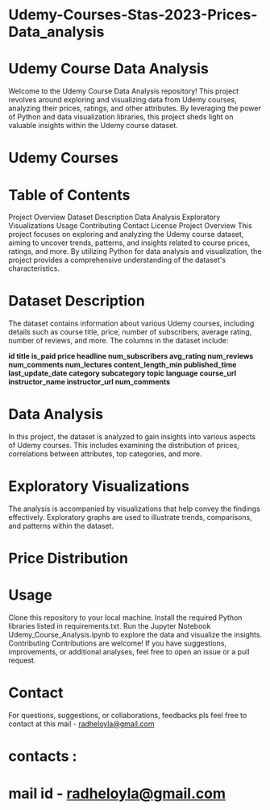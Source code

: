# Udemy-Courses-Stas-2023-Prices-Data_analysis

# Udemy Course Data Analysis
Welcome to the Udemy Course Data Analysis repository! This project revolves around exploring and visualizing data from Udemy courses, analyzing their prices, ratings, and other attributes. By leveraging the power of Python and data visualization libraries, this project sheds light on valuable insights within the Udemy course dataset.

# Udemy Courses

# Table of Contents

Project Overview
Dataset Description
Data Analysis
Exploratory Visualizations
Usage
Contributing
Contact
License
Project Overview
This project focuses on exploring and analyzing the Udemy course dataset, aiming to uncover trends, patterns, and insights related to course prices, ratings, and more. By utilizing Python for data analysis and visualization, the project provides a comprehensive understanding of the dataset's characteristics.

# Dataset Description
The dataset contains information about various Udemy courses, including details such as course title, price, number of subscribers, average rating, number of reviews, and more. The columns in the dataset include:

**id
title
is_paid
price
headline
num_subscribers
avg_rating
num_reviews
num_comments
num_lectures
content_length_min
published_time
last_update_date
category
subcategory
topic
language
course_url
instructor_name
instructor_url
num_comments**
# Data Analysis
In this project, the dataset is analyzed to gain insights into various aspects of Udemy courses. This includes examining the distribution of prices, correlations between attributes, top categories, and more.

# Exploratory Visualizations
The analysis is accompanied by visualizations that help convey the findings effectively. Exploratory graphs are used to illustrate trends, comparisons, and patterns within the dataset.

# Price Distribution

# Usage
Clone this repository to your local machine.
Install the required Python libraries listed in requirements.txt.
Run the Jupyter Notebook Udemy_Course_Analysis.ipynb to explore the data and visualize the insights.
Contributing
Contributions are welcome! If you have suggestions, improvements, or additional analyses, feel free to open an issue or a pull request.

# Contact
For questions, suggestions, or collaborations, feedbacks pls   feel free to contact at this mail - radheloyla@gmail.com

# contacts :
# mail id - radheloyla@gmail.com
